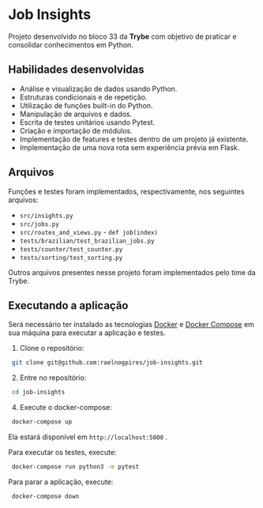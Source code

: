 # Job Insights

Projeto desenvolvido no bloco 33 da **Trybe** com objetivo de praticar e consolidar conhecimentos em Python.

## Habilidades desenvolvidas
* Análise e visualização de dados usando Python.
* Estruturas condicionais e de repetição.
* Utilização de funções built-in do Python.
* Manipulação de arquivos e dados.
* Escrita de testes unitários usando Pytest.
* Criação e importação de módulos.
* Implementação de features e testes dentro de um projeto já existente.
* Implementação de uma nova rota sem experiência prévia em Flask.

## Arquivos
Funções e testes foram implementados, respectivamente, nos seguintes arquivos:
* `src/insights.py`
* `src/jobs.py`
* `src/routes_and_views.py` - `def job(index)`
* `tests/brazilian/test_brazilian_jobs.py`
* `tests/counter/test_counter.py`
* `tests/sorting/test_sorting.py`

Outros arquivos presentes nesse projeto foram implementados pelo time da Trybe.

## Executando a aplicação
Será necessário ter instalado as tecnologias [Docker](https://docs.docker.com/engine/install/) e [Docker Compose](https://docs.docker.com/compose/install/) em sua máquina para executar a aplicação e testes.

1. Clone o repositório:
```sh
 git clone git@github.com:raelnogpires/job-insights.git
```

2. Entre no repositório:
```sh
 cd job-insights
```

4. Execute o docker-compose:
```sh
 docker-compose up
```  

Ela estará disponível em `http://localhost:5000` .

Para executar os testes, execute:
```sh
 docker-compose run python3 -m pytest
```

Para parar a aplicação, execute:
```sh
 docker-compose down
```